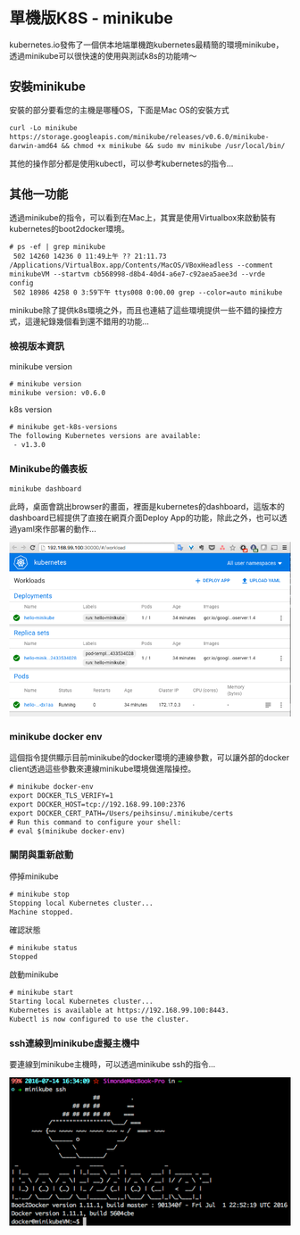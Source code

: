 # 單機版K8S - minikube


kubernetes.io發佈了一個供本地端單機跑kubernetes最精簡的環境minikube，透過minikube可以很快速的使用與測試k8s的功能唷～

## 安裝minikube

安裝的部分要看您的主機是哪種OS，下面是Mac OS的安裝方式

```
curl -Lo minikube https://storage.googleapis.com/minikube/releases/v0.6.0/minikube-darwin-amd64 && chmod +x minikube && sudo mv minikube /usr/local/bin/
```


其他的操作部分都是使用kubectl，可以參考kubernetes的指令...

## 其他一功能

透過minikube的指令，可以看到在Mac上，其實是使用Virtualbox來啟動裝有kubernetes的boot2docker環境。

```
# ps -ef | grep minikube
 502 14260 14236 0 11:49上午 ?? 21:11.73 /Applications/VirtualBox.app/Contents/MacOS/VBoxHeadless --comment minikubeVM --startvm cb568998-d8b4-40d4-a6e7-c92aea5aee3d --vrde config
 502 18986 4258 0 3:59下午 ttys008 0:00.00 grep --color=auto minikube
```

minikube除了提供k8s環境之外，而且也連結了這些環境提供一些不錯的操控方式，這邊紀錄幾個看到還不錯用的功能...

### 檢視版本資訊

minikube version

```
# minikube version
minikube version: v0.6.0
```

k8s version

```
# minikube get-k8s-versions
The following Kubernetes versions are available:
 - v1.3.0
```

### Minikube的儀表板

```
minikube dashboard
```

此時，桌面會跳出browser的畫面，裡面是kubernetes的dashboard，這版本的dashboard已經提供了直接在網頁介面Deploy App的功能，除此之外，也可以透過yaml來作部署的動作... 

![minikube dashboard](assets/minikube-dashboard.png)

### minikube docker env

這個指令提供顯示目前minikube的docker環境的連線參數，可以讓外部的docker client透過這些參數來連線minikube環境做進階操控。

```
# minikube docker-env
export DOCKER_TLS_VERIFY=1
export DOCKER_HOST=tcp://192.168.99.100:2376
export DOCKER_CERT_PATH=/Users/peihsinsu/.minikube/certs
# Run this command to configure your shell:
# eval $(minikube docker-env)
```


### 關閉與重新啟動

停掉minikube

```
# minikube stop
Stopping local Kubernetes cluster...
Machine stopped.
```

確認狀態

```
# minikube status
Stopped
```

啟動minikube

```
# minikube start
Starting local Kubernetes cluster...
Kubernetes is available at https://192.168.99.100:8443.
Kubectl is now configured to use the cluster.
```


### ssh連線到minikube虛擬主機中


要連線到minikube主機時，可以透過minikube ssh的指令...

![minikube ssh](assets/minikube-ssh.png)



